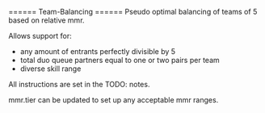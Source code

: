 ====== Team-Balancing ======
Pseudo optimal balancing of teams of 5 based on relative mmr.

Allows support for:
- any amount of entrants perfectly divisible by 5
- total duo queue partners equal to one or two pairs per team
- diverse skill range

All instructions are set in the TODO: notes.

mmr.tier can be updated to set up any acceptable mmr ranges.
